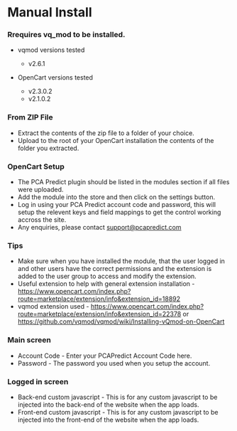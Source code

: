 # **Manual Install**

### Rrequires vq_mod to be installed. ###
- vqmod versions tested
    - v2.6.1

- OpenCart versions tested
    - v2.3.0.2
    - v2.1.0.2

### From ZIP File
- Extract the contents of the zip file to a folder of your choice.
- Upload to the root of your OpenCart installation the contents of the folder you extracted.

### OpenCart Setup
- The PCA Predict plugin should be listed in the modules section if all files were uploaded.
- Add the module into the store and then click on the settings button.
- Log in using your PCA Predict account code and password, this will setup the relevent keys and field mappings to get the control working accross the site.
- Any enquiries, please contact support@pcapredict.com

### Tips
- Make sure when you have installed the module, that the user logged in and other users have the correct permissions and the extension is added to the user group to access and modify the extension.
- Useful extension to help with general extension installation - https://www.opencart.com/index.php?route=marketplace/extension/info&extension_id=18892
- vqmod extension used - https://www.opencart.com/index.php?route=marketplace/extension/info&extension_id=22378 or https://github.com/vqmod/vqmod/wiki/Installing-vQmod-on-OpenCart

### Main screen
- Account Code - Enter your PCAPredict Account Code here.
- Password - The password you used when you setup the account.

### Logged in screen
- Back-end custom javascript - This is for any custom javascript to be injected into the back-end of the website when the app loads.
- Front-end custom javascript - This is for any custom javascript to be injected into the front-end of the website when the app loads.